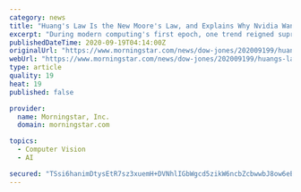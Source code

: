 ```yaml
---
category: news
title: "Huang's Law Is the New Moore's Law, and Explains Why Nvidia Wants Arm"
excerpt: "During modern computing's first epoch, one trend reigned supreme: Moore's Law. Actually a prediction by Intel Corp. co-founder Gordon Moore rather than any sort of physical law, Moore's Law held that the number of transistors on a chip doubles roughly every two years."
publishedDateTime: 2020-09-19T04:14:00Z
originalUrl: "https://www.morningstar.com/news/dow-jones/202009199/huangs-law-is-the-new-moores-law-and-explains-why-nvidia-wants-arm"
webUrl: "https://www.morningstar.com/news/dow-jones/202009199/huangs-law-is-the-new-moores-law-and-explains-why-nvidia-wants-arm"
type: article
quality: 19
heat: 19
published: false

provider:
  name: Morningstar, Inc.
  domain: morningstar.com

topics:
  - Computer Vision
  - AI

secured: "TSsi6hanimDtysEtR7sz3xuemH+DVNhlIGbWgcd5zikW6ncbZcbwwbJ8ow6eEpqkRi//v3U3rR+ei2etk5S4xtUHcyAVmjb3CwsX6tpZMIqud6yiAI2d96MQy+hT5EiWGQcAbn9/25wqJ24CL3jQCZ6xXyg/J6aJqPN3Dnf24NhkHDdfeslMMB79CxiBrI5ejKZ4GDfzf5sMO46wZkVOBYBzH2rbnIbOkLYqD0JdYoCsN/fNcKhEQSlSN0yreYoPIfdiTzKP6UGBQ9bzAIPlgasknDOLgbGJlmBWHuGbOv846YEJzOlZRB6wsdsRmYU9tytr6ewAshXqh4XdfC6aDGP+Tq9DYbn/0CQGOBumARc=;5g+lB5EEjjEr0JmmRQVEfQ=="
---
```


